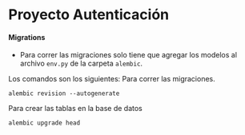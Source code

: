 # Proyecto Autenticación

#### Migrations

* Para correr las migraciones solo tiene que agregar los modelos al archivo `env.py` de la carpeta `alembic`.

Los comandos son los siguientes:
Para correr las migraciones.
```
alembic revision --autogenerate
```
Para crear las tablas en la base de datos
```
alembic upgrade head
```